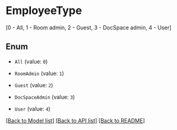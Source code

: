 # EmployeeType
[0 - All, 1 - Room admin, 2 - Guest, 3 - DocSpace admin, 4 - User]

## Enum

* `All` (value: `0`)

* `RoomAdmin` (value: `1`)

* `Guest` (value: `2`)

* `DocSpaceAdmin` (value: `3`)

* `User` (value: `4`)

[[Back to Model list]](../README.md#documentation-for-models) [[Back to API list]](../README.md#documentation-for-api-endpoints) [[Back to README]](../README.md)


